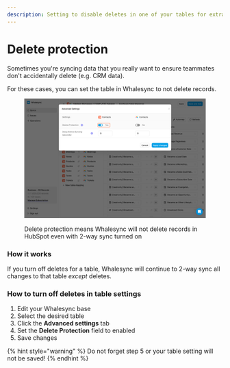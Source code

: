 ```yaml
---
description: Setting to disable deletes in one of your tables for extra piece of mind
---
```


# Delete protection

Sometimes you're syncing data that you really want to ensure teammates don't accidentally delete (e.g. CRM data).

For these cases, you can set the table in Whalesync to not delete records.

<figure><img src="../../.gitbook/assets/Edit 4.png" alt=""><figcaption><p>Delete protection means Whalesync will not delete records in HubSpot even with 2-way sync turned on</p></figcaption></figure>

### How it works

If you turn off deletes for a table, Whalesync will continue to 2-way sync all changes to that table _except_ deletes.

### How to turn off deletes in table settings

1. Edit your Whalesync base
2. Select the desired table
3. Click the **Advanced settings** tab
4. Set the **Delete Protection** field to enabled
5. Save changes

{% hint style="warning" %}
Do not forget step 5 or your table setting will not be saved!
{% endhint %}
